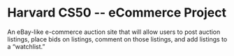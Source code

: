 # Harvard CS50 -- eCommerce Project
An eBay-like e-commerce auction site that will allow users to post auction listings, place bids on listings, comment on those listings, and add listings to a “watchlist.”



